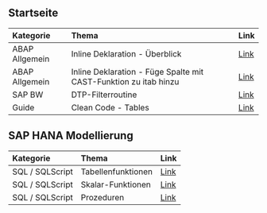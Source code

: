 ## Startseite


| Kategorie | Thema | Link |
| :----------- | :----------- | :----------- |
| ABAP Allgemein | Inline Deklaration - Überblick | [Link](docs/Inline_Deklaration.md) |
| ABAP Allgemein | Inline Deklaration - Füge Spalte mit CAST-Funktion zu itab hinzu | [Link](docs/CAST_Funktion_itab.md) |
| SAP BW | DTP-Filterroutine | [Link](docs/DTP-Filterroutine.md)
| Guide | Clean Code - Tables | [Link](https://github.com/SAP/styleguides/blob/master/clean-abap/CleanABAP.md#tables) |

## SAP HANA Modellierung
| Kategorie | Thema | Link |
| :----------- | :----------- | :----------- |
| SQL / SQLScript | Tabellenfunktionen | [Link](docs/SAP_HANA_Table_Function.md) |
| SQL / SQLScript | Skalar-Funktionen | [Link](docs/SAP_HANA_Scalar_Function.md) |
| SQL / SQLScript | Prozeduren | [Link](docs/SAP_HANA_Procedure.md) |
